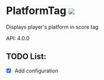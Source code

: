 # PlatformTag [![](https://poggit.pmmp.io/shield.dl.total/PlatformTag)](https://poggit.pmmp.io/p/PlatformTag)
Displays player's platform in score tag

API: 4.0.0

## TODO List:
- [X] Add configuration

